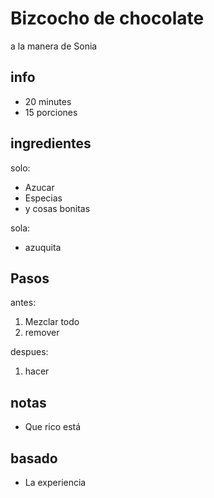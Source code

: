 # Bizcocho de chocolate
a la manera de Sonia

## info  
* 20 minutes  
* 15 porciones 

## ingredientes
solo:
* Azucar
* Especias
* y cosas bonitas

sola:
* azuquita

## Pasos
antes:
1. Mezclar todo
2. remover

despues:
1. hacer

## notas  
* Que rico está

## basado
* La experiencia 

